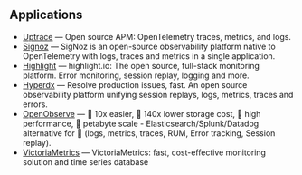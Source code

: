 ## Applications

* [Uptrace](https://github.com/uptrace/uptrace) — Open source APM: OpenTelemetry traces, metrics, and logs.
* [Signoz](https://github.com/SigNoz/signoz) — SigNoz is an open-source observability platform native to OpenTelemetry with logs, traces and metrics in a single application.
* [Highlight](https://github.com/highlight/highlight) — highlight.io: The open source, full-stack monitoring platform. Error monitoring, session replay, logging and more.
* [Hyperdx](https://github.com/hyperdxio/hyperdx) — Resolve production issues, fast. An open source observability platform unifying session replays, logs, metrics, traces and errors.
* [OpenObserve](https://github.com/openobserve/openobserve) — 🚀 10x easier, 🚀 140x lower storage cost, 🚀 high performance, 🚀 petabyte scale - Elasticsearch/Splunk/Datadog alternative for 🚀 (logs, metrics, traces, RUM, Error tracking, Session replay).
* [VictoriaMetrics](https://github.com/VictoriaMetrics/VictoriaMetrics) — VictoriaMetrics: fast, cost-effective monitoring solution and time series database
